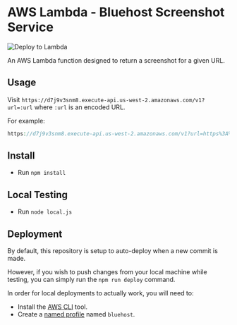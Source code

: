 # AWS Lambda - Bluehost Screenshot Service

![Deploy to Lambda](https://github.com/bluehost/lambda-bluehost-screenshot-service/workflows/Deploy%20to%20Lambda/badge.svg)

An AWS Lambda function designed to return a screenshot for a given URL.

## Usage

Visit `https://d7j9v3snm8.execute-api.us-west-2.amazonaws.com/v1?url=:url` where `:url` is an encoded URL.

For example: 

```php
https://d7j9v3snm8.execute-api.us-west-2.amazonaws.com/v1?url=https%3A%2F%2Fwww.bluehost.com
```

## Install

- Run `npm install`

## Local Testing

- Run `node local.js`

## Deployment

By default, this repository is setup to auto-deploy when a new commit is made.

However, if you wish to push changes from your local machine while testing, you can simply run the `npm run deploy` command. 

In order for local deployments to actually work, you will need to:

- Install the [AWS CLI](https://docs.aws.amazon.com/cli/latest/userguide/cli-chap-install.html) tool.
- Create a [named profile](https://docs.aws.amazon.com/cli/latest/userguide/cli-configure-profiles.html) named `bluehost`. 
